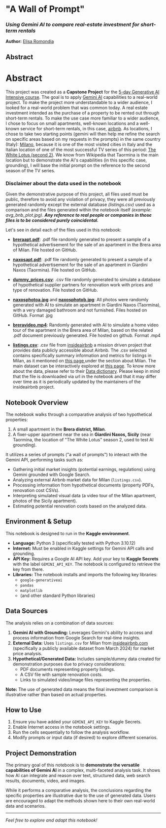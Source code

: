 # "A Wall of Prompt"
### _Using Gemini AI to compare real-estate investment for short-term rentals_
**Author:** [Elisa Romondia](https://elisaromondia.it)

## Abstract

# Abstract
This project was created as a **Capstone Project** for the [5-day Generative AI Intensive course](https://rsvp.withgoogle.com/events/google-generative-ai-intensive). The goal is to apply [Gemini AI](https://gemini.google.com/) capabilities to a real-world project. To make the project more understandable to a wider audience, I looked for a real-world problem that was common today. A real estate investment intended as the purchase of a property to be rented out through short-term rentals. To make the use case more familiar to a wider audience, I chose to focus on small apartments, well-known locations and a well-known service for short-term rentals, in this case, [airbnb](https://www.airbnb.com/). As locations, I chose to take two starting points (gemini will then help me refine the search on specific areas based on my requests in the prompts) in the same country (Italy): [Milano](https://en.wikipedia.org/wiki/Milan), because it is one of the most visited cities in Italy and the Italian location of one of the most successful TV series of this period: [The White Lotus (second 2)](https://en.wikipedia.org/wiki/The_White_Lotus_season_2). We know from Wikipedia that Taormina is the main location but to demonstrate the AI's capabilities (in this specific case, grounding), I will base the initial prompt on the reference to the second season of the TV series.

### Disclaimer about the data used in the notebook
Given the demonstrative purpose of this project, all files used must be public, therefore to avoid any violation of privacy, they were all previously generated randomly except the external database _(listings.csv)_ used as a comparison and the files generated within the notebook itself _(example: avg_bnb_plot.jpg)_. _**Any reference to real people or companies in those files is to be considered purely coincidental.**_

Let's see in detail each of the files used in this notebook:

* **[breraapt.pdf](https://github.com/elicatinthebox/geminicapexp/blob/main/documents/breraapt.pdf)**: .pdf file randomly generated to present a sample of a hypothetical advertisement for the sale of an apartment in the Brera area of ​​Milan. File hosted on GitHub.
* **[naxosapt.pdf](https://github.com/elicatinthebox/geminicapexp/blob/main/documents/naxosapt.pdf)**: .pdf file randomly generated to present a sample of a hypothetical advertisement for the sale of an apartment in Giardini Naxos (Taormina). File hosted on GitHub.
* **[dummy_prices.csv](https://github.com/elicatinthebox/geminicapexp/blob/main/documents/dummy_prices.csv)**: .csv file randomly generated to simulate a database of hypothetical supplier partners for renovation work with prices and type of renovation. File hosted on GitHub.
* **[naxosphotoa.jpg](https://github.com/elicatinthebox/geminicapexp/blob/main/photos/naxosphotoa.jpg)** and **[naxosphotob.jpg](https://github.com/elicatinthebox/geminicapexp/blob/main/photos/naxosphotob.jpg)**: All photos were randomly generated with AI to simulate an apartment in Giardini Naxos (Taormina), with a very damaged bathroom and not furnished. Files hosted on GitHub. Format .jpg
* **[breravideo.mp4](https://github.com/elicatinthebox/geminicapexp/blob/main/videos/breravideo.mp4)**: Randomly generated with AI to simulate a home video tour of the apartment in the Brera area of ​​Milan, based on the related .pdf document previously generated. File hosted on github. Format .mp4




* **[listings.csv](https://data.insideairbnb.com/italy/lombardy/milan/2025-03-13/visualisations/listings.csv)**: .csv file from [insideairbnb](https://insideairbnb.com/) a mission driven project that provides data publicly accessible about Airbnb. The .csv selected contains specifically summary information and metrics for listings in Milan, as it mentioned on [this page ](https://insideairbnb.com/get-the-data/)under the section about Milan. The main dataset can be interactively explored at [this page](https://insideairbnb.com/milan/). To know more about the data, please refer to their [Data dictionary](https://docs.google.com/spreadsheets/d/1iWCNJcSutYqpULSQHlNyGInUvHg2BoUGoNRIGa6Szc4/edit?gid=1322284596#gid=1322284596). Please keep in mind that the file is downloaded via url in the notebook and that it may differ over time as it is periodically updated by the maintainers of the insideairbnb project.

## Notebook Overview

The notebook walks through a comparative analysis of two hypothetical properties:

1.  A small apartment in the **Brera district, Milan**.
2.  A fixer-upper apartment near the sea in **Giardini Naxos, Sicily** (near Taormina, the location of "The White Lotus" season 2, used to test AI grounding).

It utilizes a series of prompts ("a wall of prompts") to interact with the Gemini API, performing tasks such as:

* Gathering initial market insights (potential earnings, regulations) using Gemini grounded with Google Search.
* Analyzing external Airbnb market data for Milan (`listings.csv`).
* Processing information from hypothetical documents (property PDFs, renovation cost CSVs).
* Interpreting simulated visual data (a video tour of the Milan apartment, photos of the Sicily apartment).
* Estimating potential renovation costs based on the analyzed data.

## Environment & Setup

This notebook is designed to run in the **Kaggle environment**.

* **Language:** Python 3 (specifically tested with Python 3.10.12)
* **Internet:** Must be enabled in Kaggle settings for Gemini API calls and grounding.
* **API Key:** Requires a Google AI API key. Add your key to **Kaggle Secrets** with the label `GEMINI_API_KEY`. The notebook is configured to retrieve the key from there.
* **Libraries:** The notebook installs and imports the following key libraries:
    * `google-generativeai`
    * `pandas`
    * `matplotlib`
    * (and other standard Python libraries)

## Data Sources

The analysis relies on a combination of data sources:

1.  **Gemini AI with Grounding:** Leverages Gemini's ability to access and process information from Google Search for real-time insights.
2.  **External Data:** Uses `listings.csv` for Milan from [insideairbnb.com](http://insideairbnb.com/) (specifically a publicly available dataset from March 2024) for market price analysis.
3.  **Hypothetical/Generated Data:** Includes sample/dummy data created for demonstration purposes due to privacy considerations:
    * PDF documents representing property listings.
    * A CSV file with sample renovation costs.
    * Links to simulated video/image files representing the properties.

**Note:** The use of generated data means the final investment comparison is illustrative rather than based on actual properties.

## How to Use

1.  Ensure you have added your `GEMINI_API_KEY` to Kaggle Secrets.
2.  Enable Internet access in the notebook settings.
3.  Run the cells sequentially to follow the analysis workflow.
4.  Modify prompts or input data (if desired) to explore different scenarios.

## Project Demonstration

The primary goal of this notebook is to **demonstrate the versatile capabilities of Gemini AI** in a complex, multi-faceted analysis task. It shows how AI can integrate and reason over text, structured data, web search results, documents, video, and images.

While it performs a comparative analysis, the conclusions regarding the specific properties are illustrative due to the use of generated data. Users are encouraged to adapt the methods shown here to their own real-world data and scenarios.

---

*Feel free to explore and adapt this notebook!*
